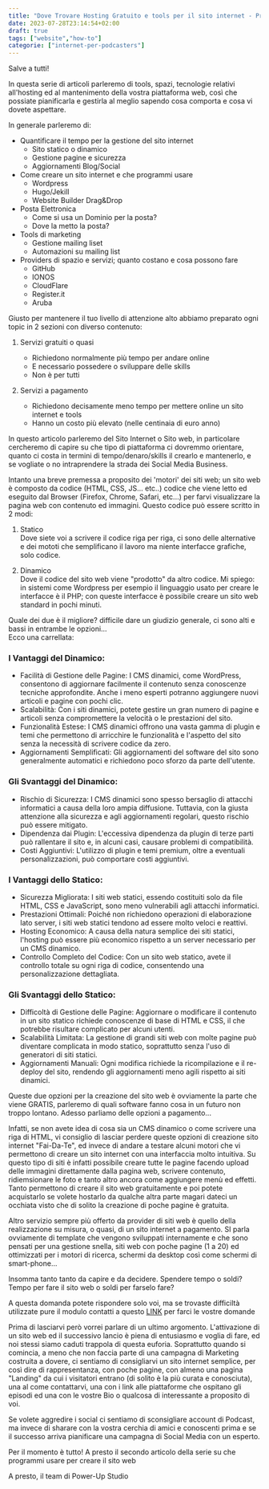 ```yaml
---
title: "Dove Trovare Hosting Gratuito e tools per il sito internet - Prima Parte"
date: 2023-07-28T23:14:54+02:00
draft: true
tags: ["website","how-to"]
categorie: ["internet-per-podcasters"]
---
```


Salve a tutti!

In questa serie di articoli parleremo di tools, spazi, tecnologie relativi all'hosting ed al mantenimento della vostra piattaforma web, così che possiate pianificarla e gestirla al meglio sapendo cosa comporta e cosa vi dovete aspettare.

In generale parleremo di:
- Quantificare il tempo per la gestione del sito internet
    - Sito statico o dinamico
    - Gestione pagine e sicurezza
    - Aggiornamenti Blog/Social
- Come creare un sito internet e che programmi usare
    - Wordpress
    - Hugo/Jekill
    - Website Builder Drag&Drop
- Posta Elettronica
    - Come si usa un Dominio per la posta?
    - Dove la metto la posta?
- Tools di marketing
    - Gestione mailing liset
    - Automazioni su mailing list
- Providers di spazio e servizi; quanto costano e cosa possono fare
    - GitHub
    - IONOS
    - CloudFlare
    - Register.it
    - Aruba
    
Giusto per mantenere il tuo livello di attenzione alto abbiamo preparato ogni topic in 2 sezioni con diverso contenuto:
1. Servizi gratuiti o quasi
    - Richiedono normalmente più tempo per andare online
    - E necessario possedere o sviluppare delle skills
    - Non è per tutti

2. Servizi a pagamento
    - Richiedono decisamente meno tempo per mettere online un sito internet e tools
    - Hanno un costo più elevato (nelle centinaia di euro anno)

In questo articolo parleremo del Sito Internet o Sito web, in particolare cercheremo di capire su che tipo di piattaforma ci dovremmo orientare, quanto ci costa in termini di tempo/denaro/skills il crearlo e mantenerlo, e se vogliate o no intraprendere la strada dei Social Media Business.

Intanto una breve premessa a proposito dei 'motori' dei siti web; un sito web è composto da codice (HTML, CSS, JS... etc..) codice che viene letto ed eseguito dal Browser (Firefox, Chrome, Safari, etc...) per farvi visualizzare la pagina web con contenuto ed immagini.
Questo codice può essere scritto in 2 modi:
1. Statico  
   Dove siete voi a scrivere il codice riga per riga, ci sono delle alternative e dei mototi che semplificano il lavoro ma niente interfacce grafiche, solo codice.

2. Dinamico   
   Dove il codice del sito web viene "prodotto" da altro codice. Mi spiego: in sistemi come Wordpress per esempio il linguaggio usato per creare le interfacce è il PHP; con queste interfacce è possibile creare un sito web standard in pochi minuti.

Quale dei due è il migliore? difficile dare un giudizio generale, ci sono alti e bassi in entrambe le opzioni...   
Ecco una carrellata:

### I Vantaggi del Dinamico:

-    Facilità di Gestione delle Pagine: I CMS dinamici, come WordPress, consentono di aggiornare facilmente il contenuto senza conoscenze tecniche approfondite. Anche i meno esperti potranno aggiungere nuovi articoli e pagine con pochi clic.
-    Scalabilità: Con i siti dinamici, potete gestire un gran numero di pagine e articoli senza compromettere la velocità o le prestazioni del sito.
-    Funzionalità Estese: I CMS dinamici offrono una vasta gamma di plugin e temi che permettono di arricchire le funzionalità e l'aspetto del sito senza la necessità di scrivere codice da zero.
-    Aggiornamenti Semplificati: Gli aggiornamenti del software del sito sono generalmente automatici e richiedono poco sforzo da parte dell'utente.

### Gli Svantaggi del Dinamico:

-    Rischio di Sicurezza: I CMS dinamici sono spesso bersaglio di attacchi informatici a causa della loro ampia diffusione. Tuttavia, con la giusta attenzione alla sicurezza e agli aggiornamenti regolari, questo rischio può essere mitigato.
-    Dipendenza dai Plugin: L'eccessiva dipendenza da plugin di terze parti può rallentare il sito e, in alcuni casi, causare problemi di compatibilità.
-    Costi Aggiuntivi: L'utilizzo di plugin e temi premium, oltre a eventuali personalizzazioni, può comportare costi aggiuntivi.

### I Vantaggi dello Statico:

-    Sicurezza Migliorata: I siti web statici, essendo costituiti solo da file HTML, CSS e JavaScript, sono meno vulnerabili agli attacchi informatici.
-    Prestazioni Ottimali: Poiché non richiedono operazioni di elaborazione lato server, i siti web statici tendono ad essere molto veloci e reattivi.
-    Hosting Economico: A causa della natura semplice dei siti statici, l'hosting può essere più economico rispetto a un server necessario per un CMS dinamico.
-    Controllo Completo del Codice: Con un sito web statico, avete il controllo totale su ogni riga di codice, consentendo una personalizzazione dettagliata.

### Gli Svantaggi dello Statico:

-    Difficoltà di Gestione delle Pagine: Aggiornare o modificare il contenuto in un sito statico richiede conoscenze di base di HTML e CSS, il che potrebbe risultare complicato per alcuni utenti.
-    Scalabilità Limitata: La gestione di grandi siti web con molte pagine può diventare complicata in modo statico, soprattutto senza l'uso di generatori di siti statici.
-    Aggiornamenti Manuali: Ogni modifica richiede la ricompilazione e il re-deploy del sito, rendendo gli aggiornamenti meno agili rispetto ai siti dinamici.

Queste due opzioni per la creazione del sito web è ovviamente la parte che viene GRATIS, parleremo di quali software fanno cosa in un futuro non troppo lontano.
Adesso parliamo delle opzioni a pagamento...

Infatti, se non avete idea di cosa sia un CMS dinamico o come scrivere una riga di HTML, vi consiglio di lasciar perdere queste opzioni di creazione sito internet "Fai-Da-Te", ed invece di andare a testare alcuni motori che vi permettono di creare un sito internet con una interfaccia molto intuitiva.
Su questo tipo di siti è infatti possibile creare tutte le pagine facendo upload delle immagini direttamente dalla pagina web, scrivere contenuto, ridiemsionare le foto e tanto altro ancora come aggiungere menù ed effetti.
Tanto permettono di creare il sito web gratuitamente e poi potete acquistarlo se volete hostarlo da qualche altra parte magari dateci un occhiata visto che di solito la creazione di poche pagine è gratuita.

Altro servizio sempre più offerto da provider di siti web è quello della realizzazione su misura, o quasi, di un sito internet a pagamento.
SI parla ovviamente di template che vengono sviluppati internamente e che sono pensati per una gestione snella, siti web con poche pagine (1 a 20) ed ottimizzati per i motori di ricerca, schermi da desktop così come schermi di smart-phone...


Insomma tanto tanto da capire e da decidere.
Spendere tempo o soldi? Tempo per fare il sito web o soldi per farselo fare?

A questa domanda potete rispondere solo voi, ma se trovaste difficiltà utilizzate pure il modulo contatti a questo [LINK](https://powerupstudio.it/#contact) per farci le vostre domande


Prima di lasciarvi però vorrei parlare di un ultimo argomento.
L'attivazione di un sito web ed il successivo lancio è piena di entusiasmo e voglia di fare, ed noi stessi siamo caduti trappola di questa euforia.
Soprattutto quando si comincia, a meno che non faccia parte di una campagna di Marketing costruita a dovere, ci sentiamo di consigliarvi un sito internet semplice, per così dire di rappresentanza, con poche pagine, con almeno una pagina "Landing" da cui i visitatori entrano (di solito è la più curata e conosciuta), una al come contattarvi, una con i link alle piattaforme che ospitano gli episodi ed una con le vostre Bio o qualcosa di interessante a proposito di voi.

Se volete aggredire i social ci sentiamo di sconsigliare account di Podcast, ma invece di sharare con la vostra cerchia di amici e conoscenti prima e se il successo arriva pianificare una campagna di Social Media con un esperto.

Per il momento è tutto!
A presto il secondo articolo della serie su che programmi usare per creare il sito web

A presto, il team di Power-Up Studio